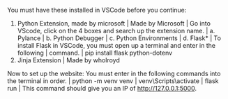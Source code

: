 You must have these installed in VSCode before you continue:
1. Python Extension, made by microsoft
  | Made by Microsoft
  | Go into VScode, click on the 4 boxes and search up the extension name.
    | a. Pylance
    | b. Python Debugger
    | c. Python Environments
    | d. Flask*
      | To install Flask in VSCode, you must open up a terminal and enter in the following
      | command.
        | pip install flask python-dotenv
2. Jinja Extension
  | Made by wholroyd

Now to set up the website:
You must enter in the following commands into the terminal in order.
  | python -m venv venv
  | venv\Scripts\activate
  | flask run
    | This command should give you an IP of http://127.0.0.1:5000.
